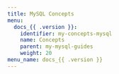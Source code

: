 ```yaml
---
title: MySQL Concepts
menu:
  docs_{{ .version }}:
    identifier: my-concepts-mysql
    name: Concepts
    parent: my-mysql-guides
    weight: 20
menu_name: docs_{{ .version }}
---
```

